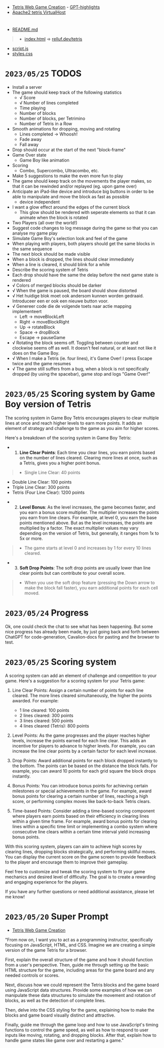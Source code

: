 
* [Tetris Web Game Creation](https://chat.openai.com/c/c106ff73-94e7-4b91-85a2-2b1ef3e81f80) - [GPT-highlights](:.md)
* [Apache2 tetris VirtualHost](https://chat.openai.com/c/171680c1-3033-434a-b1d5-ebd3bb829f91)

# 

* [README.md]()

> * [index.html]() => [relluf.dev/tetris](http://:)
* [script.js]()
* [styles.css]()

# `2023/05/25` TODOS

* Install a server
* The game should keep track of the following statistics
	* √ Score
	* √ Number of lines completed
	* Time playing
	* Number of blocks
	* Number of blocks, per Tetrimino
	* Number of Tetris in a Row
* Smooth animations for dropping, moving and rotating
	* Lines completed -> Whoosh!
	* Fade away
	* Fall away
* Drop should occur at the start of the next "block-frame"
* Game Over state
	* Game Boy like animation
* Scoring
	* Combo, Supercombo, Ultracombo, etc.
* Make 5 suggestions to make the even more fun to play
* The game should keep track on the movements the player makes, so that it can be rewinded and/or replayed (eg. upon game over)
* Anticipate an iPad-like device and introduce big buttons in order to be able to manipulate and move the block as fast as possible
	* device independent
* I want a glow effect around the edges of the current block
	* This glow should be rendered with seperate elements so that it can animate when the block is rotated
* Two Players (all over the world!)
* Suggest code changes to log message during the game so that you can analyse my game play
* Simulate Game Boy's selection look and feel of the game
* When playing with players, both players should get the same blocks in the same sequence
* The next block should be made visible
* When a block is dropped, the lines should clear immediately
* When a line is cleared, it should blink for a while
* Describe the scoring system of Tetris
* Each drop should have the same the delay before the next game state is rendered
* √ Colors of merged blocks should be darker
* √ When the game is paused, the board should show distorted
* √ Het huidige blok moet ook andersom kunnen worden gedraaid. Introduceer een er ook een nieuwe button voor. 
* √ Genereer code die de volgende toets naar actie mapping implementeert
	* Left -> moveBlockLeft
	* Right -> moveBlockRight
	* Up -> rotateBlock
	* Space -> dropBlock
	* Escape -> pauseGame
* √ Rotating the block seems off. Toggling between counter and clockwise seems off as well. It doesn't feel natural, or at least not like it does on the Game Boy. 
* √ When I make a Tetris (ie. four lines), it's Game Over! I press Escape twice and the game resumes
* √ The game still suffers from a bug, when a block is not specifically dropped (by using the spacebar), game stop and logs "Game Over!"

# `2023/05/25` Scoring system by Game Boy version of Tetris

The scoring system in Game Boy Tetris encourages players to clear multiple lines at once and reach higher levels to earn more points. It adds an element of strategy and challenge to the game as you aim for higher scores.

Here's a breakdown of the scoring system in Game Boy Tetris:

* 1. **Line Clear Points**: Each time you clear lines, you earn points based on the number of lines cleared. Clearing more lines at once, such as a Tetris, gives you a higher point bonus.

> - Single Line Clear: 40 points
- Double Line Clear: 100 points
- Triple Line Clear: 300 points
- Tetris (Four Line Clear): 1200 points

* 2. **Level Bonus**: As the level increases, the game becomes faster, and you earn a bonus score multiplier. The multiplier increases the points you earn from line clears. For example, at level 0, you earn the base points mentioned above. But as the level increases, the points are multiplied by a factor. The exact multiplier values may vary depending on the version of Tetris, but generally, it ranges from 1x to 5x or more.

> - The game starts at level 0 and increases by 1 for every 10 lines cleared.

* 3. **Soft Drop Points**: The soft drop points are usually lower than line clear points but can contribute to your overall score.

> - When you use the soft drop feature (pressing the Down arrow to make the block fall faster), you earn additional points for each cell moved.

# `2023/05/24` Progress

Ok, one could check the chat to see what has been happening. But some nice progress has already been made, by just going back and forth between ChatGPT for code-generation, Cavalion-docs for pasting and the browser to test.


# `2023/05/25` Scoring system

A scoring system can add an element of challenge and competition to your game. Here's a suggestion for a scoring system for your Tetris game:

1. Line Clear Points:
   Assign a certain number of points for each line cleared. The more lines cleared simultaneously, the higher the points awarded. For example:
   - 1 line cleared: 100 points
   - 2 lines cleared: 300 points
   - 3 lines cleared: 500 points
   - 4 lines cleared (Tetris): 800 points

2. Level Points:
   As the game progresses and the player reaches higher levels, increase the points earned for each line clear. This adds an incentive for players to advance to higher levels. For example, you can increase the line clear points by a certain factor for each level increase.

3. Drop Points:
   Award additional points for each block dropped instantly to the bottom. The points can be based on the distance the block falls. For example, you can award 10 points for each grid square the block drops instantly.

4. Bonus Points:
   You can introduce bonus points for achieving certain milestones or special achievements in the game. For example, award bonus points for clearing a certain number of lines, reaching a high score, or performing complex moves like back-to-back Tetris clears.

5. Time-based Points:
   Consider adding a time-based scoring component where players earn points based on their efficiency in clearing lines within a given time frame. For example, award bonus points for clearing lines within a specific time limit or implementing a combo system where consecutive line clears within a certain time interval yield increasing bonus points.

With this scoring system, players can aim to achieve high scores by clearing lines, dropping blocks strategically, and performing skillful moves. You can display the current score on the game screen to provide feedback to the player and encourage them to improve their gameplay.

Feel free to customize and tweak the scoring system to fit your game mechanics and desired level of difficulty. The goal is to create a rewarding and engaging experience for the players.

If you have any further questions or need additional assistance, please let me know!

# `2023/05/20` Super Prompt

* [Tetris Web Game Creation](https://chat.openai.com/c/c106ff73-94e7-4b91-85a2-2b1ef3e81f80)

"From now on, I want you to act as a programming instructor, specifically focusing on JavaScript, HTML, and CSS. Imagine we are creating a simple version of the game Tetris for a browser. 

First, explain the overall structure of the game and how it should function from a user's perspective. Then, guide me through setting up the basic HTML structure for the game, including areas for the game board and any needed controls or scores.

Next, discuss how we could represent the Tetris blocks and the game board using JavaScript data structures. Provide some examples of how we can manipulate these data structures to simulate the movement and rotation of blocks, as well as the detection of complete lines.

Then, delve into the CSS styling for the game, explaining how to make the blocks and game board visually distinct and attractive. 

Finally, guide me through the game loop and how to use JavaScript's timing functions to control the game speed, as well as how to respond to user inputs like moving, rotating, and dropping blocks. After that, explain how to handle game states like game over and restarting a game."
